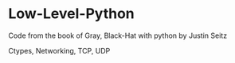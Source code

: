 # Low-Level-Python
Code from the book of Gray, Black-Hat with python by Justin Seitz

Ctypes, Networking, TCP, UDP
